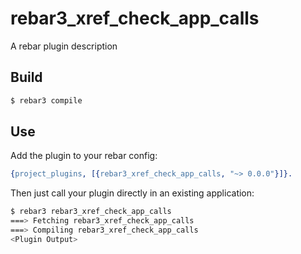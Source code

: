 # rebar3_xref_check_app_calls

A rebar plugin description

## Build

```sh
$ rebar3 compile
```

## Use

Add the plugin to your rebar config:

```erlang
{project_plugins, [{rebar3_xref_check_app_calls, "~> 0.0.0"}]}.
```

Then just call your plugin directly in an existing application:
```sh
$ rebar3 rebar3_xref_check_app_calls
===> Fetching rebar3_xref_check_app_calls
===> Compiling rebar3_xref_check_app_calls
<Plugin Output>
```
